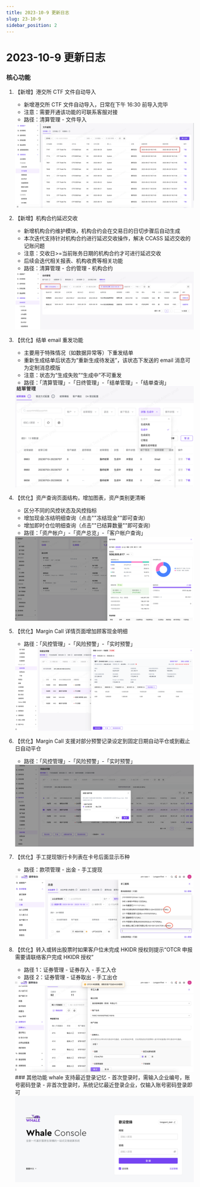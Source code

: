 ```yaml
---
title: 2023-10-9 更新日志
slug: 23-10-9
sidebar_position: 2
---
```



# 2023-10-9 更新日志

### 核心功能

1. 【新增】港交所 CTF 文件自动导入
    - 新增港交所 CTF 文件自动导入，日常在下午 16:30 前导入完毕
    - 注意：需要开通该功能的可联系客服对接
    - 路径：清算管理 - 文件导入
    <img src="./assets/LsEQbB3NLoSRaZxp9nMch3mnnX7.png"/>

2. 【新增】机构合约延迟交收
    - 新增机构合约维护模块，机构合约会在交易日的日切步骤后自动生成
    - 本次迭代支持针对机构合约进行延迟交收操作，解决 CCASS 延迟交收的记账问题
    - 注意：交收日>=当前账务日期的机构合约才可进行延迟交收
    - 后续会迭代相关报表、机构收费等相关功能
    - 路径：清算管理 - 合约管理 - 机构合约
    <img src="./assets/JCeXbNlvKom7XXxmCTScIbHTn7c.png"/>

3. 【优化】结单 email 重发功能
    - 主要用于特殊情况（如数据异常等）下重发结单
    - 重新生成结单后状态为“重新生成待发送”，该状态下发送的 email 消息可为定制消息模版
    - 注意：状态为“生成失败”“生成中”不可重发
    - 路径：「清算管理」-「日终管理」-「结单管理」-「结单查询」
    <img src="./assets/Xv4VbEda6oaCk0xct0FcQjTNn9e.png"/>

4. 【优化】资产查询页面结构，增加图表，资产类别更清晰
    - 区分不同的风控状态及风控指标
    - 增加现金冻结明细查询（点击""冻结现金""即可查询）
    - 增加即时仓位明细查询（点击""已结算数量""即可查询）
    - 路径：「资产帐户」-「资产总览」-「客户帐户查询」
    <img src="./assets/EwoabarNyok7ufxSGZ1cju5RnWh.png"/>

5. 【优化】Margin Call 详情页面增加顾客现金明细
    - 路径：「风控管理」-「风险预警」-「实时预警」
    <img src="./assets/OJBebHAijolaEQxsJToceChynyb.png"/>

6. 【优化】Margin Call 支援对部分预警记录设定到固定日期自动平仓或到截止日自动平仓
    - 路径：「风控管理」-「风险预警」-「实时预警」
    <img src="./assets/P80xbSdWZoOFXLxDggwcOZWUnbf.png"/>

7. 【优化】手工提现银行卡列表在卡号后面显示币种
    - 路径：款项管理 - 出金 - 手工提现
    <img src="./assets/HPfLbX3ksouJDKxhyOwcpC0Znvf.png"/>

8. 【优化】转入或转出股票时如果客户位未完成 HKIDR 授权则提示“OTCR 申报需要请联络客户完成 HKIDR 授权”
    - 路径 1：证券管理 - 证券存入 - 手工入仓
    - 路径 2：证券管理 - 证券取出 - 手工出仓
    <img src="./assets/WVs7bXISvoYwFpxUIugcqN67ndv.png"/>
        ### 其他功能
    whale 支持最近登录记忆
    - 首次登录时，需输入企业编号，账号密码登录
    - 非首次登录时，系统记忆最近登录企业，仅输入账号密码登录即可
    <img src="./assets/MgqvbC1ZEoiKZDxIvsYc5np2nZE.png"/>
        
